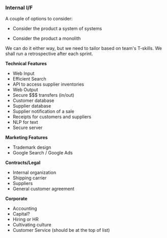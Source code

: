 ### Internal I/F

A couple of options to consider:

* Consider the product a system of systems

* Consider the product a monolith

We can do it either way, but we need to tailor based on team's T-skills.  We shall run a retrospective after each sprint.

**Technical** **Features**

* Web Input
* Efficient Search
* API to access supplier inventories
* Web Output
* Secure $$$ transfers \(in/out\)
* Customer database
* Supplier database
* Supplier notification of a sale
* Receipts for customers and suppliers
* NLP for text
* Secure server

**Marketing Features**

* Trademark design
* Google Search / Google Ads

**Contracts/Legal**

* Internal organization
* Shipping carrier
* Suppliers
* General customer agreement

**Corporate**

* Accounting
* Capital?
* Hiring or HR
* Cultivating culture
* Customer Service \(should be at the top of list\)



